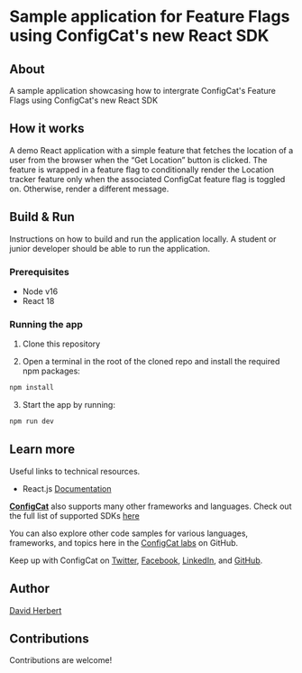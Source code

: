 # Sample application for Feature Flags using ConfigCat's new React SDK

## About

A sample application showcasing how to intergrate ConfigCat's Feature Flags using ConfigCat's new React SDK

## How it works

A demo React application with a simple feature that fetches the location of a user from the browser when the “Get Location” button is clicked. The feature is wrapped in a feature flag to conditionally render the Location tracker feature only when the associated ConfigCat feature flag is toggled on. Otherwise, render a different message.



## Build & Run

Instructions on how to build and run the application locally. A student or junior developer should be able to run the application.

### Prerequisites

- Node v16
- React 18

### Running the app

1. Clone this repository

2. Open a terminal in the root of the cloned repo and install the required npm packages:

```sh
npm install
```

3. Start the app by running:

```sh
npm run dev
```

## Learn more

Useful links to technical resources.

- React.js [Documentation](https://reactjs.org/docs/getting-started.html)

[**ConfigCat**](https://configcat.com) also supports many other frameworks and languages. Check out the full list of supported SDKs [here](https://configcat.com/docs/sdk-reference/overview/)

You can also explore other code samples for various languages, frameworks, and topics here in the [ConfigCat labs](https://github.com/configcat-labs) on GitHub.

Keep up with ConfigCat on [Twitter](https://twitter.com/configcat), [Facebook](https://www.facebook.com/configcat), [LinkedIn](https://www.linkedin.com/company/configcat/), and [GitHub](https://github.com/configcat).

## Author

[David Herbert](https://github.com/DaveyHert)

## Contributions

Contributions are welcome!
